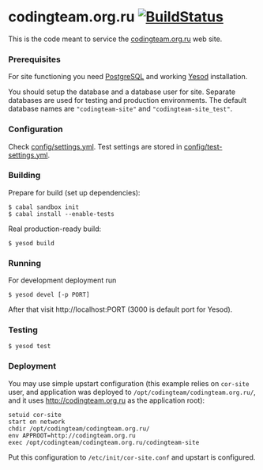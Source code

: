 codingteam.org.ru [![BuildStatus](https://travis-ci.org/codingteam/codingteam.org.ru.png?branch=develop)](https://travis-ci.org/codingteam/codingteam.org.ru)
=================
This is the code meant to service the [codingteam.org.ru](http://codingteam.org.ru) web site.

### Prerequisites
For site functioning you need [PostgreSQL](http://www.postgresql.org/) and working [Yesod](http://www.yesodweb.com/)
installation.

You should setup the database and a database user for site. Separate databases are used for testing and production
environments. The default database names are `"codingteam-site"` and `"codingteam-site_test"`.

### Configuration
Check [config/settings.yml](config/settings.yml). Test settings are stored in
[config/test-settings.yml](config/test-settings.yml).

### Building
Prepare for build (set up dependencies):

    $ cabal sandbox init
    $ cabal install --enable-tests

Real production-ready build:

    $ yesod build

### Running
For development deployment run

    $ yesod devel [-p PORT]

After that visit http://localhost:PORT (3000 is default port for Yesod).

### Testing

    $ yesod test

### Deployment

You may use simple upstart configuration (this example relies on `cor-site` user, and application was deployed to
`/opt/codingteam/codingteam.org.ru/`, and it uses http://codingteam.org.ru as the application root):

```
setuid cor-site
start on network
chdir /opt/codingteam/codingteam.org.ru/
env APPROOT=http://codingteam.org.ru
exec /opt/codingteam/codingteam.org.ru/codingteam-site
```

Put this configuration to `/etc/init/cor-site.conf` and upstart is configured.
